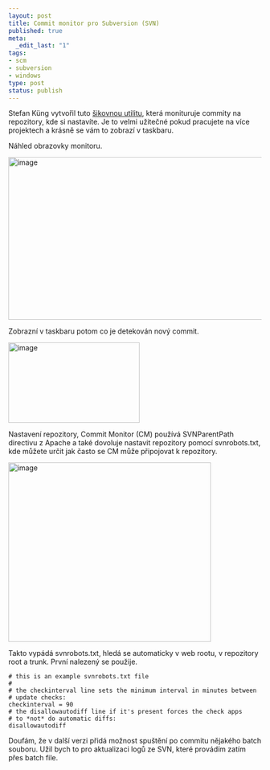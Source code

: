```yaml
--- 
layout: post
title: Commit monitor pro Subversion (SVN)
published: true
meta: 
  _edit_last: "1"
tags: 
- scm
- subversion
- windows
type: post
status: publish
---
```

<p>Stefan K&#252;ng vytvořil tuto <a href="http://code.google.com/p/commitmonitor/">&#353;ikovnou utilitu</a>, kter&#225; monituruje commity na repozitory, kde si nastav&#237;te. Je to velmi užitečn&#233; pokud pracujete na v&#237;ce projektech a kr&#225;sně se v&#225;m to zobraz&#237; v taskbaru. </p>  <p>N&#225;hled obrazovky monitoru. </p>  <p><a href="http://blog.prskavec.net/wp-content/uploads/2008/04/image12.png"><img style="border-top-width: 0px; border-left-width: 0px; border-bottom-width: 0px; border-right-width: 0px" height="324" alt="image" src="http://blog.prskavec.net/wp-content/uploads/2008/04/image-thumb5.png" width="561" border="0" /></a> </p>  <p> Zobrazn&#237; v taskbaru potom co je detekov&#225;n nov&#253; commit.</p>  <p><a href="http://blog.prskavec.net/wp-content/uploads/2008/04/image13.png"><img style="border-top-width: 0px; border-left-width: 0px; border-bottom-width: 0px; border-right-width: 0px" height="160" alt="image" src="http://blog.prskavec.net/wp-content/uploads/2008/04/image-thumb6.png" width="261" border="0" /></a> </p>  <p>Nastaven&#237; repozitory, Commit Monitor (CM) použ&#237;v&#225; SVNParentPath directivu z Apache a tak&#233; dovoluje nastavit repozitory pomoc&#237; svnrobots.txt, kde můžete určit jak často se CM může připojovat k repozitory.</p>  <p><a href="http://blog.prskavec.net/wp-content/uploads/2008/04/image14.png"><img style="border-top-width: 0px; border-left-width: 0px; border-bottom-width: 0px; border-right-width: 0px" height="357" alt="image" src="http://blog.prskavec.net/wp-content/uploads/2008/04/image-thumb7.png" width="403" border="0" /></a> </p>  <p>Takto vyp&#225;d&#225; svnrobots.txt, hled&#225; se automaticky v web rootu, v repozitory root a trunk. Prvn&#237; nalezen&#253; se použije.</p>  <p><code># this is an example svnrobots.txt file     <br />#      <br /># the checkinterval line sets the minimum interval in minutes between      <br /># update checks:      <br />checkinterval = 90      <br /># the disallowautodiff line if it's present forces the check apps      <br /># to *not* do automatic diffs:      <br />disallowautodiff</code></p>  <p>Douf&#225;m, že v dal&#353;&#237; verzi přid&#225; možnost spu&#353;těn&#237; po commitu nějak&#233;ho batch souboru. Užil bych to pro aktualizaci logů ze SVN, kter&#233; prov&#225;d&#237;m zat&#237;m přes batch file.</p>
